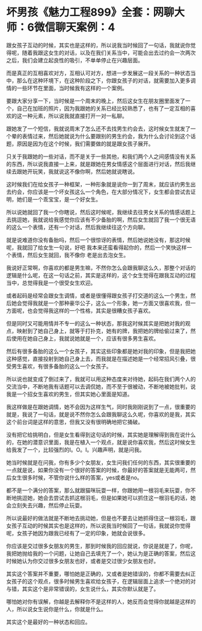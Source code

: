 # 坏男孩《魅力工程899》全套：网聊大师：6微信聊天案例：4

跟女孩子互动的时候，其实也是这样的，所以说我当时候回了一句话，我就说你觉得呢，随着我跟这女生的对话，以及在我们关系当中，可能会出去过约会一次两次之后，我们会建立起良性的吸引，不单单停止在兴趣层面。

而是真正的互相喜欢对方，互相认可对方，想进一步发展这一段关系的一种状态当中，那么在这种环境下，在这种阶段之下，你跟女孩子的对话，就需要加入更多调情的一些环节在里面，当时候我有这样的一个案例。

要跟大家分享一下，当时候是一个周末的晚上，然后这女生在朋友圈里面发了一个，自己在加班的照片，因为我跟她的关系已经比较熟悉了，也有了一定互相的喜欢的这一种元素，所以说我就直接打开一对一私聊。

跟她发了一个短信，我就说周末了怎么还不去找男生约会去，这时候女生就发了一个晕的表情过来，然后她就说为什么要跟别的男生约会，我为什么会讨论到这个话题，原因是因为在这个时候，我们需要做的就是跟女孩子展开。

只关于我跟她的一些对话，而不是关于一些其他，和我们两个人之间感情没有关系的东西，所以说我直接一上来，就是跟她在男女情感这个层面进行对话，然后我继续去跟她开玩笑，我就说这不像你啊，然后她就说瞎说。

这时候我们在给女孩子一种框架，一种形象就是说你一到了周末，就应该约男生出去约会，你应该是一个坏女孩这么一个角色，在大部分情况下，女生都会尝试去证明，她们是一个乖宝宝，是一个好女生。

所以说她就回了我一个你瞎说，然后这时候呢，我继续去往男女关系的情感话题上去挑逗她，我就说给我感觉你应该有不少备胎的啊，然后女生就回了我一个很无语的这么一个表情，还有一个对话，然后我继续往这个方向聊。

就是说难道你没有备胎吗，然后一个很惊讶的表情，然后她说她没有，那这时候呢，我就回了给女生一句说，好吧 我本来还蛮看得起你的，然后一个笑快这样一个表情，然后女生就回，我不像你 老是出去泡女生。

我说好正常啊，你喜欢的都是男生嘛，不然你怎么会跟我聊这么久，那整个对话的逻辑是什么呢，在这一句话之前，其实是这样的，这个女生觉得在跟我互动的过程当中，总觉得我是一个很受女生欢迎。

或者起码是经常会跟女生调情，或者是很懂得跟女孩子打交道的这么一个男生，然后她会觉得我就是一个那种豪华公子，这么一个形象，她一方面又很喜欢我，但一方面呢，也会觉得我这样的一个性格，其实是很糟女孩子喜欢。

但是同时又可能用情并不专一的这么一种状态，那我这时候其实是把她对我的观点，映射到了她自己身上，就等于打扑克，她有的牌，我把她的牌给偷过来了，然后使用在她自己身上，我就说她就是一个，应该有很多男生喜欢。

然后有很多备胎的这么一个女孩子，其实这些印象都是她对我的印象，但是我把她这种感觉，直接投射到她自己身上去，而我就是在描述她是一个经常招风引叠，很受男生喜欢，有很多备胎的这么一个女孩子。

所以说也就变成了倒过来了，我就可以用这种态度来对待她，起码在我们两个人的交流当中，不断地我有话题可以去调侃她，而不至于很被动，不断地被她批判，说我是一个招女生喜欢的男生，但其实她心里面是知道。

我这样做是在跟她调情，她不会因为这样生气，同时我刚刚说到了一点，很重要的就是，我说了一句话，就是说不然你怎么会跟我聊这么久呢，你喜欢的是我，其实这个前台词是这样的意思，但我又没有很明确地把它捅破。

没有把它给挑明白，但是女生看得到这句话的时候，其实她是理解得到我在说什么的，在她的潜意识里面，我是在植入一个观点，就是说你喜欢我，然后这时候女生给我发了一个，比较强烈的I。O。I。兴趣声明，就是问我。

她当时候就是在问我，你有多少个女朋友，女生问我们任何的东西，其实很重要的一点就是说，如果你没有一个很好的答案的时候，你最好的答案就是无能两可，然后女生很多时候，不管你说什么样的答案，yes或者是no。

都不是一个满分的答案，那么就跟猫咪玩耍一样，你跟她用一根羽毛来玩耍，你不断地挑逗她，她会去尝试去抓这根羽毛，但是如果她可以抓住这一根羽毛的话，她会立刻失去兴趣，然后停止玩耍。

所以说最好的做法就是不断地去挑动她，但是也不要去让她抓得住这一根羽毛，跟女孩子互动的时候其实也是这样的，所以说我当时候回了一句话，我就说你觉得呢，女孩子她因为跟我已经有了一定的印象，她就会说很多。

你应该是交过很多女朋友的男生，那到时候我的回应就说，你说是就是了，你呢，我把她抛给我的一个问题，让她自己去填充了一个，她认为是正确的答案，然后这时候她认为你交过很多女朋友也好，或者是交过很少女朋友也好。

其实这个答案并不重要，哪怕她是正确的，又或者是她错误的，你都不需要去纠正女孩子的这个观点，很多时候男生喜欢给女孩子，在逻辑层面上追求一个绝对的对与错，其实这个是非常错误的，女生说什么，其实你默认就是了。

哪怕她对你有误解，你越是去解释你不是这样的人，她反而会觉得你就越是这样的人，所以说女生说你是什么，你就是什么。

其实这个是最好的一种状态和回应。